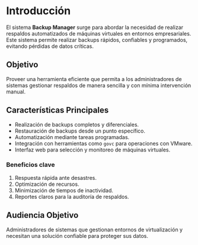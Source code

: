 # Introducción

El sistema **Backup Manager** surge para abordar la necesidad de realizar respaldos automatizados de máquinas virtuales en entornos empresariales. Este sistema permite realizar backups rápidos, confiables y programados, evitando pérdidas de datos críticas.

## Objetivo
Proveer una herramienta eficiente que permita a los administradores de sistemas gestionar respaldos de manera sencilla y con mínima intervención manual.

## Características Principales
- Realización de backups completos y diferenciales.
- Restauración de backups desde un punto específico.
- Automatización mediante tareas programadas.
- Integración con herramientas como `govc` para operaciones con VMware.
- Interfaz web para selección y monitoreo de máquinas virtuales.

### Beneficios clave
1. Respuesta rápida ante desastres.
2. Optimización de recursos.
3. Minimización de tiempos de inactividad.
4. Reportes claros para la auditoría de respaldos.

## Audiencia Objetivo
Administradores de sistemas que gestionan entornos de virtualización y necesitan una solución confiable para proteger sus datos.

